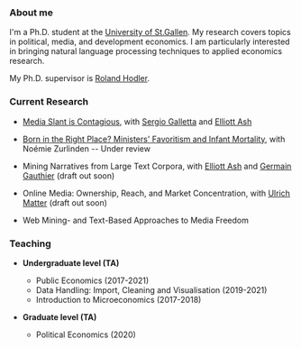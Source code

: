 ### About me

I'm a Ph.D. student at the [University of St.Gallen](https://www.unisg.ch/). My research covers topics in political, media, and development economics. I am particularly interested in bringing natural language processing techniques to applied economics research.

My Ph.D. supervisor is [Roland Hodler](https://sites.google.com/view/rolandhodler).

### Current Research

- [Media Slant is Contagious](https://papers.ssrn.com/sol3/papers.cfm?abstract_id=3712218), with [Sergio Galletta](http://sergio-galletta.com/) and [Elliott Ash](https://elliottash.com/)

- [Born in the Right Place? Ministers' Favoritism and Infant Mortality](https://papers.ssrn.com/sol3/papers.cfm?abstract_id=3818193), with Noémie Zurlinden -- Under review

- Mining Narratives from Large Text Corpora, with [Elliott Ash](https://elliottash.com/) and [Germain Gauthier](https://pinchofdata.github.io/germaingauthier/) (draft out soon)

- Online Media: Ownership, Reach, and Market Concentration, with [Ulrich Matter](https://umatter.github.io/) (draft out soon)

- Web Mining- and Text-Based Approaches to Media Freedom

### Teaching

- **Undergraduate level (TA)**
  - Public Economics (2017-2021)
  - Data Handling: Import, Cleaning and Visualisation (2019-2021)
  - Introduction to Microeconomics (2017-2018)

- **Graduate level (TA)**
  - Political Economics (2020)
